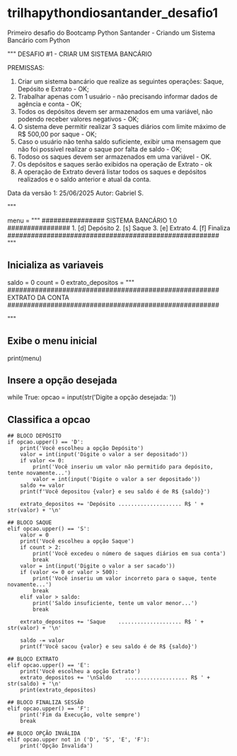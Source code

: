 # trilhapythondiosantander_desafio1
Primeiro desafio do Bootcamp Python Santander - Criando um Sistema Bancário com Python

"""
DESAFIO #1 - CRIAR UM SISTEMA BANCÁRIO

PREMISSAS:
1. Criar um sistema bancário que realize as seguintes operações: Saque, Depósito e Extrato - OK;
2. Trabalhar apenas com 1 usuário - não precisando informar dados de agência e conta - OK;
3. Todos os depósitos devem ser armazenados em uma variável, não podendo receber valores negativos - OK;
4. O sistema deve permitir realizar 3 saques diários com limite máximo de R$ 500,00 por saque - OK;
5. Caso o usuário não tenha saldo suficiente, exibir uma mensagem que não foi possível realizar o saque por falta de saldo - OK;
6. Todoso os saques devem ser armazenados em uma variável - OK.
7. Os depósitos e saques serão exibidos na operação de Extrato - ok
8. A operação de Extrato deverá listar todos os saques e depósitos realizados e o saldo anterior e atual da conta.

Data da versão 1: 25/06/2025
Autor: Gabriel S.

"""

menu = """
################ SISTEMA BANCÁRIO 1.0 ################
    1. [d] Depósito
    2. [s] Saque
    3. [e] Extrato
    4. [f] Finaliza
######################################################    
"""

## Inicializa as variaveis
saldo = 0
count = 0
extrato_depositos = """
######################################################
                EXTRATO DA CONTA
######################################################


"""

## Exibe o menu inicial
print(menu)

## Insere a opção desejada
while True:
    opcao = input(str('Digite a opção desejada: '))

## Classifica a opcao

    ## BLOCO DEPÓSITO
    if opcao.upper() == 'D':
        print('Você escolheu a opção Depósito')
        valor = int(input('Digite o valor a ser depositado'))
        if valor <= 0:
            print('Você inseriu um valor não permitido para depósito, tente novamente...')
            valor = int(input('Digite o valor a ser depositado'))
        saldo += valor
        print(f'Você depositou {valor} e seu saldo é de R$ {saldo}')

        extrato_depositos += 'Depósito .................... R$ ' + str(valor) + '\n'

    ## BLOCO SAQUE
    elif opcao.upper() == 'S':
        valor = 0
        print('Você escolheu a opção Saque')
        if count > 2:
            print('Você excedeu o número de saques diários em sua conta')
            break
        valor = int(input('Digite o valor a ser sacado'))
        if (valor <= 0 or valor > 500):
            print('Você inseriu um valor incorreto para o saque, tente novamente...')
            break
        elif valor > saldo:
            print('Saldo insuficiente, tente um valor menor...')
            break

        extrato_depositos += 'Saque    .................... R$ ' + str(valor) + '\n'

        saldo -= valor
        print(f'Você sacou {valor} e seu saldo é de R$ {saldo}')

    ## BLOCO EXTRATO
    elif opcao.upper() == 'E':
        print('Você escolheu a opção Extrato')
        extrato_depositos += '\nSaldo    .................... R$ ' + str(saldo) + '\n'
        print(extrato_depositos)

    ## BLOCO FINALIZA SESSÃO
    elif opcao.upper() == 'F':
        print('Fim da Execução, volte sempre')
        break

    ## BLOCO OPÇÃO INVÁLIDA
    elif opcao.upper not in ('D', 'S', 'E', 'F'):
        print('Opção Invalida')
